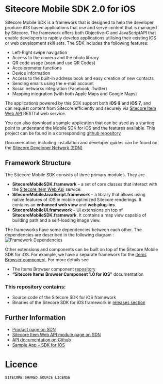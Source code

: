 Sitecore Mobile SDK 2.0 for iOS
======================================

Sitecore Mobile SDK is a framework that is designed to help the developer produce iOS based applications that use and serve content that is managed by Sitecore. The framework offers both Objective-C and JavaScriptAPI that enable developers to rapidly develop applications utilising their existing IOS or web development skill sets. The SDK includes the following features:

 * Left-Right swipe navigation
 * Access to the camera and the photo library
 * QR code usage (scan and use QR Codes)
 * Accelerometer functions
 * Device information
 * Access to the built-in address book and easy creation of new contacts
 * Sending emails using the e-mail account
 * Social networks integration (Facebook, Twitter)
 * Mapping integration (with both Apple Maps and Google Maps)


The applications powered by this SDK support both **iOS 6** and **iOS 7**, and can request content from Sitecore efficiently and securely via [Sitecore Item Web API]([2]) RESTful web service.

You can also download a sample application that can be used as a starting point to understand the Mobile SDK for iOS and the features available. This project can be found in a corresponding [github repository]([6])

Documentation, including installation and developer guides can be found on the [Sitecore Developer Network (SDN)][3]


## Framework Structure
The Sitecore Mobile SDK consists of three primary modules. They are
* **SitecoreMobileSDK.framework** – a set of core classes that interact with the [SitecoreItem Web Api]([2]) service.* **SitecoreMobileJavaScript.framework** – a library that allows using native features of iOS in mobile optimized Sitecore renderings. It contains an **enhanced web view** and **web plug-ins**.* **SitecoreMobileUI.framework** – UI extensions on top of **SitecoreMobileSDK.framework**. It contains a map view capable of building path and a self-loading image view.
The frameworks have some dependencies between each other. The dependencies are described in the following diagram :
![Framework Dependencies](https://github.com/Sitecore/sitecore-ios-sdk/raw/sdk2.0/resources-readme/FrameworkDependencies.png)

Other extensions and components can be built on top of the Sitecore Mobile SDK for iOS. For example, we have a separate framework for the [Items Browser component]([8]). For more details see

* The Items Browser component [repository](8])* **“Sitecore Items Browser Component 1.0 for iOS”** documentation


### This repository contains:
 * Source code of the Sitecore SDK for iOS framework
 * Binaries of the Sitecore SDK for iOS framework in [releases section][7]

## Further Information
 * [Product page on SDN][1]
 * [Sitecore Item Web API module page on SDN][2]
 * [API documentation on Github][5]
 * [Sample App – SDK for IOS][6]
 
# Licence
```
SITECORE SHARED SOURCE LICENSE
```

 [1]: http://sdn.sitecore.net/Products/Sitecore%20Mobile%20SDK/Sitecore%20Mobile%20SDK%20for%20iOS/Mobile%20SDK%201,-d-,2%20for%20iOS.aspx
 [2]: http://sdn.sitecore.net/Products/Sitecore%20Item%20Web%20API.aspx
 [3]: http://sdn.sitecore.net/Products/Sitecore%20Mobile%20SDK/Sitecore%20Mobile%20SDK%20for%20iOS/Mobile%20SDK%201,-d-,2%20for%20iOS/Documentation.aspx
 [5]: http://sitecore.github.io/sitecore-ios-sdk/
 [6]: https://github.com/Sitecore/sitecore-ios-sdk-sample
 [7]: https://github.com/Sitecore/sitecore-ios-sdk/releases
 [8]: https://github.com/sitecore/scitemsbrowser-ios